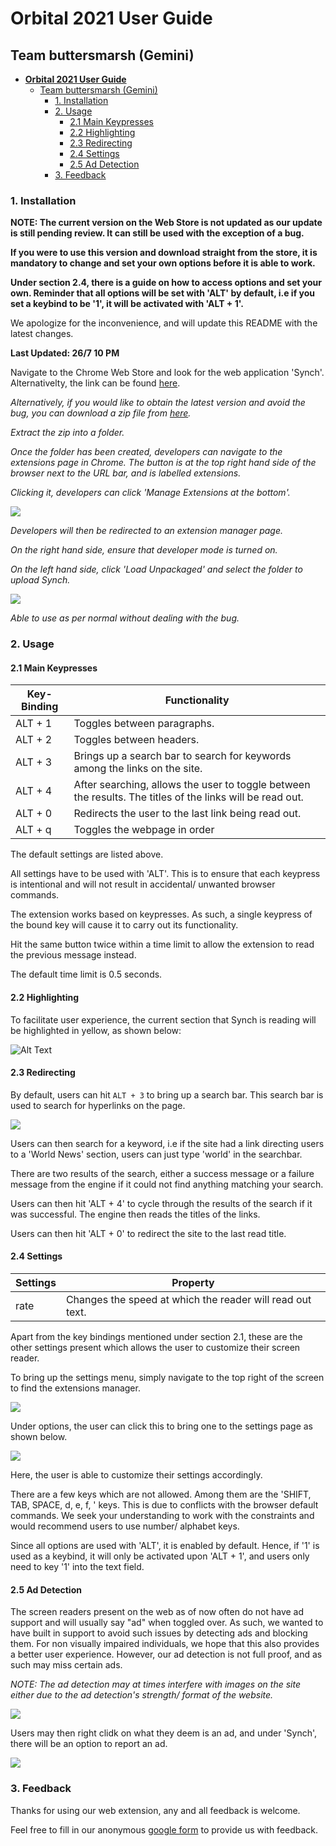 # **Orbital 2021 User Guide**

## Team buttersmarsh (Gemini)

- [**Orbital 2021 User Guide** ](#orbital-2021-user-guide)
  - [Team buttersmarsh (Gemini)](#team-buttersmarsh-gemini)
    - [1. Installation](#1-installation)
    - [2. Usage](#2-usage)
      - [2.1 Main Keypresses](#21-main-keypresses)
      - [2.2 Highlighting ](#22-highlighting)
      - [2.3 Redirecting ](#23-redirecting)
      - [2.4 Settings ](#24-settings)
      - [2.5 Ad Detection](#25-ad-detection)
    - [3. Feedback](#3-feedback)

### 1. Installation

**NOTE: The current version on the Web Store is not updated as our update is still pending review. It can still be used with the exception of a bug.**


**If you were to use this version and download straight from the store, it is mandatory to change and set your own options before it is able to work.**

**Under section 2.4, there is a guide on how to access options and set your own. Reminder that all options will be set with 'ALT' by default, i.e if you set a keybind to be '1', it will be activated with 'ALT + 1'.**

We apologize for the inconvenience, and will update this README with the latest changes.

**Last Updated: 26/7 10 PM**

Navigate to the Chrome Web Store and look for the web application 'Synch'. Alternativelty, the link can be found [here](https://chrome.google.com/webstore/detail/synch/dgmaablnmfpnkipeiklohhlfdfbdifjl).

*Alternatively, if you would like to obtain the latest version and avoid the bug, you can download a zip file from [here](https://drive.google.com/file/d/14PNAcwuR4uNXAvScM_-yJtctA_jjwKlB/view?usp=sharing).*

*Extract the zip into a folder.*

*Once the folder has been created, developers can navigate to the extensions page in Chrome. The button is at the top right hand side of the browser next to the URL bar, and is labelled extensions.*

*Clicking it, developers can click 'Manage Extensions at the bottom'.*

![](/imgs/findingExtensions.jpg)

*Developers will then be redirected to an extension manager page.*

*On the right hand side, ensure that developer mode is turned on.*

*On the left hand side, click 'Load Unpackaged' and select the folder to upload Synch.*

![](/imgs/developerMaterials.jpg)

*Able to use as per normal without dealing with the bug.*

### 2. Usage

#### 2.1 Main Keypresses

| Key-Binding | Functionality                                                                                             |
| ----------- | --------------------------------------------------------------------------------------------------------- |
| ALT + 1     | Toggles between paragraphs.                                                                               |
| ALT + 2     | Toggles between headers.                                                                                  |
| ALT + 3     | Brings up a search bar to search for keywords among the links on the site.                                |
| ALT + 4     | After searching, allows the user to toggle between the results. The titles of the links will be read out. |
| ALT + 0     | Redirects the user to the last link being read out.                                                       |
| ALT + q     | Toggles the webpage in order                                                                              |

The default settings are listed above.

All settings have to be used with 'ALT'. This is to ensure that each keypress is intentional and will not result in accidental/ unwanted browser commands.

The extension works based on keypresses. As such, a single keypress of the bound key will cause it to carry out its functionality.

Hit the same button twice within a time limit to allow the extension to read the previous message instead.

The default time limit is 0.5 seconds.

#### 2.2 Highlighting

To facilitate user experience, the current section that Synch is reading will be highlighted in yellow, as shown below:

![Alt Text](https://media.giphy.com/media/wltXsytlG4GJCbg9J3/giphy.gif)

#### 2.3 Redirecting

By default, users can hit `ALT + 3` to bring up a search bar. This search bar is used to search for hyperlinks on the page.

![](/imgs/hyperlink_search.jpg)

Users can then search for a keyword, i.e if the site had a link directing users to a 'World News' section, users can just type 'world' in the searchbar.

There are two results of the search, either a success message or a failure message from the engine if it could not find anything matching your search.

Users can then hit 'ALT + 4' to cycle through the results of the search if it was successful. The engine then reads the titles of the links. 

Users can then hit 'ALT + 0' to redirect the site to the last read title.


#### 2.4 Settings

| Settings | Property                                                  |
| -------- | --------------------------------------------------------- |
| rate     | Changes the speed at which the reader will read out text. |

Apart from the key bindings mentioned under section 2.1, these are the other settings present which allows the user to customize their screen reader.

To bring up the settings menu, simply navigate to the top right of the screen to find the extensions manager.

![](/imgs/settings_extension.jpg)

Under options, the user can click this to bring one to the settings page as shown below.

![](/imgs/settings_page.jpg)

Here, the user is able to customize their settings accordingly.

There are a few keys which are not allowed. Among them are the 'SHIFT, TAB, SPACE, d, e, f, \' keys. This is due to conflicts with the browser default commands. We seek your understanding to work with the constraints and would recommend users to use number/ alphabet keys.

Since all options are used with 'ALT', it is enabled by default. Hence, if '1' is used as a keybind, it will only be activated upon 'ALT + 1', and users only need to key '1' into the text field.

#### 2.5 Ad Detection

The screen readers present on the web as of now often do not have ad support and will usually say "ad" when toggled over. As such, we wanted to have built in support to avoid such issues by detecting ads and blocking them. For non visually impaired individuals, we hope that this also provides a better user experience. However, our ad detection is not full proof, and as such may miss certain ads.

*NOTE: The ad detection may at times interfere with images on the site either due to the ad detection's strength/ format of the website.*

![](/imgs/adPower.jpg)

Users may then right clidk on what they deem is an ad, and under 'Synch', there will be an option to report an ad.

![](/imgs/reportAd.jpg)

### 3. Feedback

Thanks for using our web extension, any and all feedback is welcome.

Feel free to fill in our anonymous [google form](https://forms.gle/shDJbKfKJ92cbWFu9) to provide us with feedback.


